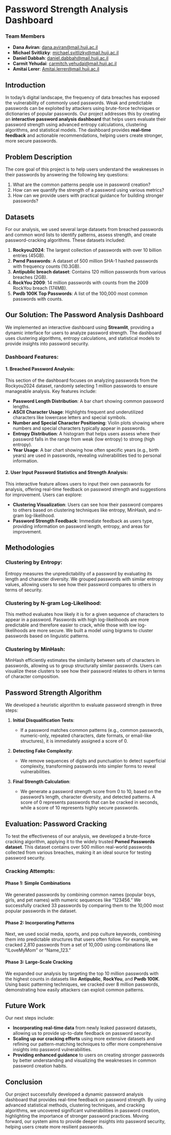# Password Strength Analysis Dashboard

### Team Members
- **Dana Aviran**: [dana.aviran@mail.huji.ac.il](mailto:dana.aviran@mail.huji.ac.il)
- **Michael Svitlizky**: [michael.svitlizky@mail.huji.ac.il](mailto:michael.svitlizky@mail.huji.ac.il)
- **Daniel Dabbah**: [daniel.dabbah@mail.huji.ac.il](mailto:daniel.dabbah@mail.huji.ac.il)
- **Carmit Yehudai**: [carmitch.yehudai@mail.huji.ac.il](mailto:carmitch.yehudai@mail.huji.ac.il)
- **Amitai Lerer**: [Amitai.lerrer@mail.huji.ac.il](mailto:Amitai.lerrer@mail.huji.ac.il)

## Introduction
In today’s digital landscape, the frequency of data breaches has exposed the vulnerability of commonly used passwords. Weak and predictable passwords can be exploited by attackers using brute-force techniques or dictionaries of popular passwords. Our project addresses this by creating an **interactive password analysis dashboard** that helps users evaluate their password strength using advanced entropy calculations, clustering algorithms, and statistical models. The dashboard provides **real-time feedback** and actionable recommendations, helping users create stronger, more secure passwords.

## Problem Description
The core goal of this project is to help users understand the weaknesses in their passwords by answering the following key questions:
1. What are the common patterns people use in password creation?
2. How can we quantify the strength of a password using various metrics?
3. How can we provide users with practical guidance for building stronger passwords?

## Datasets
For our analysis, we used several large datasets from breached passwords and common word lists to identify patterns, assess strength, and create password-cracking algorithms. These datasets included:
1. **Rockyou2024**: The largest collection of passwords with over 10 billion entries (45GB).
2. **Pwnd Passwords**: A dataset of 500 million SHA-1 hashed passwords with frequency counts (10.3GB).
3. **Antipublic breach dataset**: Contains 120 million passwords from various breaches (2GB).
4. **RockYou 2009**: 14 million passwords with counts from the 2009 RockYou breach (174MB).
5. **Pwdb 100K Top Passwords**: A list of the 100,000 most common passwords with counts.

## Our Solution: The Password Analysis Dashboard
We implemented an interactive dashboard using **Streamlit**, providing a dynamic interface for users to analyze password strength. The dashboard uses clustering algorithms, entropy calculations, and statistical models to provide insights into password security.

### Dashboard Features:
#### 1. **Breached Password Analysis**:
This section of the dashboard focuses on analyzing passwords from the Rockyou2024 dataset, randomly selecting 1 million passwords to ensure manageable analysis. Key features include:
- **Password Length Distribution**: A bar chart showing common password lengths.
- **ASCII Character Usage**: Highlights frequent and underutilized characters like lowercase letters and special symbols.
- **Number and Special Character Positioning**: Violin plots showing where numbers and special characters typically appear in passwords.
- **Entropy Distribution**: A histogram that helps users assess where their password falls in the range from weak (low entropy) to strong (high entropy).
- **Year Usage**: A bar chart showing how often specific years (e.g., birth years) are used in passwords, revealing vulnerabilities tied to personal information.

#### 2. **User Input Password Statistics and Strength Analysis**:
This interactive feature allows users to input their own passwords for analysis, offering real-time feedback on password strength and suggestions for improvement. Users can explore:
- **Clustering Visualization**: Users can see how their password compares to others based on clustering techniques like entropy, MinHash, and n-gram log-likelihood.
- **Password Strength Feedback**: Immediate feedback as users type, providing information on password length, entropy, and areas for improvement.

## Methodologies
### Clustering by Entropy:
Entropy measures the unpredictability of a password by evaluating its length and character diversity. We grouped passwords with similar entropy values, allowing users to see how their password compares to others in terms of security.

### Clustering by N-gram Log-Likelihood:
This method evaluates how likely it is for a given sequence of characters to appear in a password. Passwords with high log-likelihoods are more predictable and therefore easier to crack, while those with low log-likelihoods are more secure. We built a model using bigrams to cluster passwords based on linguistic patterns.

### Clustering by MinHash:
MinHash efficiently estimates the similarity between sets of characters in passwords, allowing us to group structurally similar passwords. Users can visualize these clusters to see how their password relates to others in terms of character composition.

## Password Strength Algorithm
We developed a heuristic algorithm to evaluate password strength in three steps:

1. **Initial Disqualification Tests**:
   - If a password matches common patterns (e.g., common passwords, numeric-only, repeated characters, date formats, or email-like structures), it is immediately assigned a score of 0.

2. **Detecting Fake Complexity**:
   - We remove sequences of digits and punctuation to detect superficial complexity, transforming passwords into simpler forms to reveal vulnerabilities.

3. **Final Strength Calculation**:
   - We generate a password strength score from 0 to 10, based on the password’s length, character diversity, and detected patterns. A score of 0 represents passwords that can be cracked in seconds, while a score of 10 represents highly secure passwords.

## Evaluation: Password Cracking
To test the effectiveness of our analysis, we developed a brute-force cracking algorithm, applying it to the widely trusted **Pwned Passwords dataset**. This dataset contains over 500 million real-world passwords collected from various breaches, making it an ideal source for testing password security.

### Cracking Attempts:
#### Phase 1: Simple Combinations
We generated passwords by combining common names (popular boys, girls, and pet names) with numeric sequences like “123456.” We successfully cracked 33 passwords by comparing them to the 10,000 most popular passwords in the dataset.

#### Phase 2: Incorporating Patterns
Next, we used social media, sports, and pop culture keywords, combining them into predictable structures that users often follow. For example, we cracked 2,810 passwords from a set of 10,000 using combinations like “ILoveMyMom” or “Name_123.”

#### Phase 3: Large-Scale Cracking
We expanded our analysis by targeting the top 10 million passwords with the highest counts in datasets like **Antipublic**, **RockYou**, and **Pwdb 100K**. Using basic patterning techniques, we cracked over 8 million passwords, demonstrating how easily attackers can exploit common patterns.

## Future Work
Our next steps include:
- **Incorporating real-time data** from newly leaked password datasets, allowing us to provide up-to-date feedback on password security.
- **Scaling up our cracking efforts** using more extensive datasets and refining our pattern-matching techniques to offer more comprehensive insights into password vulnerabilities.
- **Providing enhanced guidance** to users on creating stronger passwords by better understanding and visualizing the weaknesses in common password creation habits.

## Conclusion
Our project successfully developed a dynamic password analysis dashboard that provides real-time feedback on password strength. By using advanced statistical methods, clustering techniques, and cracking algorithms, we uncovered significant vulnerabilities in password creation, highlighting the importance of stronger password practices. Moving forward, our system aims to provide deeper insights into password security, helping users create more resilient passwords.
